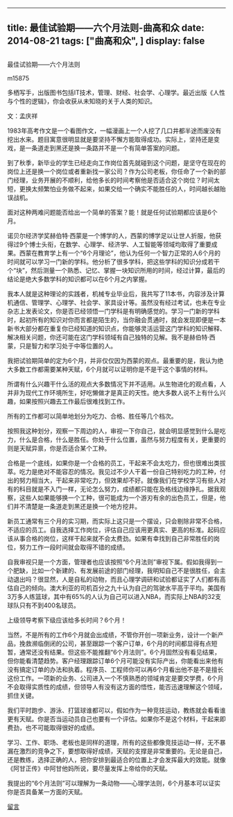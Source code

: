 
---
title:   最佳试验期——六个月法则-曲高和众
date: 2014-08-21
tags: ["曲高和众", ]
display: false
---


## 



最佳试验期——六个月法则




m15875




多栖写手，出版图书包括IT技术，管理、财经、社会学、心理学。最近出版《人性与个性的逻辑》，你会收获从未知晓的关于人类的知识。


文：孟庆祥

 

1983年高考作文是一个看图作文，一幅漫画上一个人挖了几口井都半途而废没有挖出水来。题目寓意很明显就是要坚持不懈方能取得成功。实际上，坚持还是变戏，是一条道走到黑还是换一条路并不是一个有简单答案的问题。

 

到了秋季，新毕业的学生已经走向工作岗位首先就碰到这个问题，是坚守在现在的岗位上还是换一个岗位或者重新找一家公司？作为公司老板，你任命了一个新的部门经理，业务开展的不顺利，给他多长的时间考察他是否适合这个岗位？时间太短，更换太频繁怕业务做不起来，如果交给一个确实不能胜任的人，时间越长越贻误战机。

 

面对这种两难问题能否给出一个简单的答案？能！就是任何试验期都应该是6个月。

 

诺贝尔经济学奖赫伯特·西蒙是一个博学的人，西蒙的博学足以让世人折服，他获得过9个博士头衔，在数学、心理学、经济学、人工智能等领域均取得了重要成果。西蒙在教育学上有一个“6个月理论”，他认为任何一个智力正常的人6个月的时间就可以学习一门新的学科。他分析了很多学科，把这些学科的知识分成若干个“块”，然后测量一个熟悉、记忆、掌握一块知识所用的时间，经过计算，最后的结论是绝大多数学科的知识都可以在6个月之内掌握。

 

我本人就是这种理论的实践者，机械专业毕业后，我共写了11本书，内容涉及计算机通信、管理学、心理学、社会学、家具设计等。虽然没有经过考试，也未在专业杂志上发表论文，你是否已经领悟一门学科是有明确感觉的。学习一门新的学科时，起初所有的知识对你而言都是陌生的，当你融会贯通时，就会发现即便是一本新书大部分都在重复你已经知道的知识点，你能够灵活运营这门学科的知识解释、解决相关问题，你还可能在这门学科领域有自己独特的见解。我不是赫伯特·西蒙，只是智力和学习处于中等位置的人。

 

我把试验期简单的定为6个月，并非仅仅因为西蒙的观点。最重要的是，我认为绝大多数工作都需要某种天赋，6个月就可以证明你是不是干这个事情的材料。

 

所谓有什么兴趣干什么活的观点大多数情况下并不适用。从生物进化的观点看，人并非为现代工作环境所生，好吃懒做才是真正的天性。绝大多数人说不上有什么兴趣，如果按照兴趣去工作最后很难找到工作。

 

所有的工作都可以简单地划分为吃力、合格、胜任等几个档次。

 

按照我这种划分，观察一下周边的人，审视一下你自己，就会明显感觉到什么是吃力，什么是合格，什么是胜任。你处于什么位置，虽然与努力程度有关，更重要的则是天赋异禀，你是否适合某个工种。

 

合格是一个底线，如果你是一个合格的员工，干起来不会太吃力，但也很难出类拔萃。吃力是绝对不能容忍的情况。我见过不少人干着一份自己特别吃力的工种，付出的努力相当大，干起来非常吃力，但效果却不好。就像我们在学校学习有些人对有的科目就是不入门一样，无论怎么努力，成绩都只能在及格线边缘挣扎。据我观察，这些人如果能够换一个工种，很可能成为一个游刃有余的出色员工，但是，他们并不清楚是一条道走到黑还是换一个地方挖井。

 

新员工通常有三个月的实习期，而实际上这只是一个摆设，只会剔除非常不合格，不适应的员工。自我选择工作岗位，评估自己应该用更真实、更高的标准。起码应该从事合格的岗位，这样干起来就不会太费劲。如果有幸找到自己非常胜任的岗位，努力工作一段时间就会取得不错的成绩。

 

自我审视只是一个方面，管理者也应该按照“6个月法则”审视下属。假如我得到一个肥缺，比如一个新建的、有发展前途的部门经理，我明知自己不是很胜任，会主动退出吗？很显然，人是自私的动物，而且心理学调研和试验都证实了人们都有高估自己的倾向。澳大利亚的司机百分之九十认为自己的驾驶水平高于平均。美国有3万多人练篮球，其中有65%的人认为自己可以进入NBA，而实际上NBA的32支球队只有不到400名球员。

 

上级领导考察下级应该给多长时间？6个月！

 

当然，不是所有的工作6个月就会出成绩，不管你开创一项新业务，设计一个新产品，挽救濒临倒闭的公司，甚至跟踪一个客户订单，6个月的时间都显得有点短暂，通常还没有结果。但这些不能推翻“6个月法则”。6个月固然没有看见结果，但你能看清楚趋势。客户经理跟踪订单6个月可能没有实际产出，你能看出来他有没有搞定订单的办法和执着。程序员、工程师你可以再6个月看出他不是不是擅长这份工作。一项新的业务、公司进入一个不慎熟悉的领域肯定是要交学费，6个月不会取得实质性的成绩，但领导人有没有这方面的悟性，能否迅速理解这个领域，抓住关键。

 

我们平时跑步、游泳、打篮球谁都可以，假如作为一种竞技运动，教练就会看看谁更有天赋。你是否当运动员自己也要有一个评估。如果你不是这个材料，干起来即费劲，也不可能取得很好的成绩。

 

学习、工作、职场、老板也是同样的道理，所有的这些都像竞技运动一样，无不暴漏在激烈的竞争之下，要想取得好成绩，天赋的支撑是非常重要的。无论是自己，还是教练，选择正确的人，把你安排到最适合的位置上才会发挥最大的效能。就像《阿甘正传》中阿甘他妈所说，要尽量发挥上帝给你的天赋。

 

我提出的“6个月法则”可以理解为一条动物——心理学法则，6个月基本可以证实你是否具备某一方面的天赋。

 











[留言](javascript:;)



